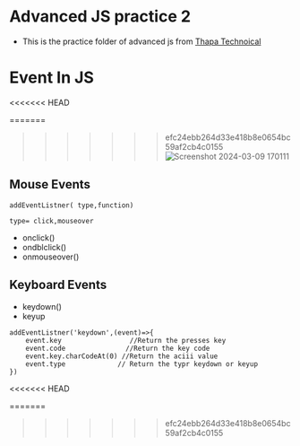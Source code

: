 # Advanced JS practice 2
- This is the practice folder of advanced js from [Thapa Technoical](https://youtu.be/YwsOCN8woA8?si=vjtXdh9nqPtQ0-3Y)  

# Event In JS
<<<<<<< HEAD

=======
>>>>>>> efc24ebb264d33e418b8e0654bc59af2cb4c0155
![Screenshot 2024-03-09 170111](https://github.com/yourSrijit/Full_Stack_WebDevelopment/assets/91645620/49c85e30-d6db-4009-80b7-c5667745011a)

## Mouse Events
```
addEventListner( type,function)

type= click,mouseover
```
 
- onclick()
- ondblclick()
- onmouseover()

## Keyboard Events
- keydown()
- keyup
```
addEventListner('keydown',(event)=>{
    event.key                 //Return the presses key
    event.code               //Return the key code
    event.key.charCodeAt(0) //Return the aciii value
    event.type             // Return the typr keydown or keyup
})
```
<<<<<<< HEAD

=======
>>>>>>> efc24ebb264d33e418b8e0654bc59af2cb4c0155
